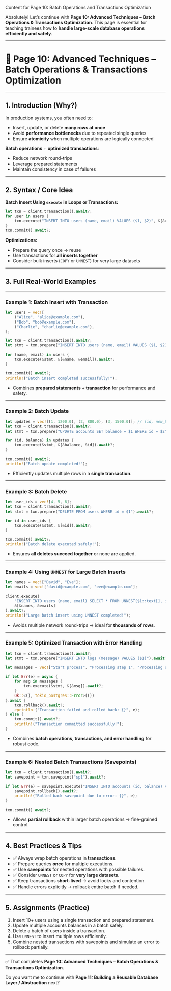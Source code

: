 Content for Page 10: Batch Operations and Transactions Optimization

Absolutely! Let’s continue with **Page 10: Advanced Techniques – Batch Operations & Transactions Optimization**. This page is essential for teaching trainees how to **handle large-scale database operations efficiently and safely**.

---

# 📘 Page 10: Advanced Techniques – Batch Operations & Transactions Optimization

---

## 1. Introduction (Why?)

In production systems, you often need to:

* Insert, update, or delete **many rows at once**
* Avoid **performance bottlenecks** due to repeated single queries
* Ensure **atomicity** when multiple operations are logically connected

**Batch operations** + **optimized transactions**:

* Reduce network round-trips
* Leverage prepared statements
* Maintain consistency in case of failures

---

## 2. Syntax / Core Idea

**Batch Insert Using `execute` in Loops or Transactions:**

```rust
let txn = client.transaction().await?;
for user in users {
    txn.execute("INSERT INTO users (name, email) VALUES ($1, $2)", &[&user.name, &user.email]).await?;
}
txn.commit().await?;
```

**Optimizations:**

* Prepare the query once → reuse
* Use transactions for **all inserts together**
* Consider bulk inserts (`COPY` or `UNNEST`) for very large datasets

---

## 3. Full Real-World Examples

---

### Example 1: Batch Insert with Transaction

```rust
let users = vec![
    ("Alice", "alice@example.com"),
    ("Bob", "bob@example.com"),
    ("Charlie", "charlie@example.com"),
];

let txn = client.transaction().await?;
let stmt = txn.prepare("INSERT INTO users (name, email) VALUES ($1, $2)").await?;

for (name, email) in users {
    txn.execute(&stmt, &[&name, &email]).await?;
}

txn.commit().await?;
println!("Batch insert completed successfully!");
```

* Combines **prepared statements + transaction** for performance and safety.

---

### Example 2: Batch Update

```rust
let updates = vec![(1, 1200.0), (2, 800.0), (3, 1500.0)]; // (id, new_balance)
let txn = client.transaction().await?;
let stmt = txn.prepare("UPDATE accounts SET balance = $1 WHERE id = $2").await?;

for (id, balance) in updates {
    txn.execute(&stmt, &[&balance, &id]).await?;
}

txn.commit().await?;
println!("Batch update completed!");
```

* Efficiently updates multiple rows in a **single transaction**.

---

### Example 3: Batch Delete

```rust
let user_ids = vec![4, 5, 6];
let txn = client.transaction().await?;
let stmt = txn.prepare("DELETE FROM users WHERE id = $1").await?;

for id in user_ids {
    txn.execute(&stmt, &[&id]).await?;
}

txn.commit().await?;
println!("Batch delete executed safely!");
```

* Ensures **all deletes succeed together** or none are applied.

---

### Example 4: Using `UNNEST` for Large Batch Inserts

```rust
let names = vec!["David", "Eve"];
let emails = vec!["david@example.com", "eve@example.com"];

client.execute(
    "INSERT INTO users (name, email) SELECT * FROM UNNEST($1::text[], $2::text[])",
    &[&names, &emails]
).await?;
println!("Large batch insert using UNNEST completed!");
```

* Avoids multiple network round-trips → ideal for **thousands of rows**.

---

### Example 5: Optimized Transaction with Error Handling

```rust
let txn = client.transaction().await?;
let stmt = txn.prepare("INSERT INTO logs (message) VALUES ($1)").await?;

let messages = vec!["Start process", "Processing step 1", "Processing step 2"];

if let Err(e) = async {
    for msg in messages {
        txn.execute(&stmt, &[&msg]).await?;
    }
    Ok::<(), tokio_postgres::Error>(())
}.await {
    txn.rollback().await?;
    eprintln!("Transaction failed and rolled back: {}", e);
} else {
    txn.commit().await?;
    println!("Transaction committed successfully!");
}
```

* Combines **batch operations, transactions, and error handling** for robust code.

---

### Example 6: Nested Batch Transactions (Savepoints)

```rust
let txn = client.transaction().await?;
let savepoint = txn.savepoint("sp1").await?;

if let Err(e) = savepoint.execute("INSERT INTO accounts (id, balance) VALUES ($1, $2)", &[&10, &500.0]).await {
    savepoint.rollback().await?;
    println!("Rolled back savepoint due to error: {}", e);
}

txn.commit().await?;
```

* Allows **partial rollback** within larger batch operations → fine-grained control.

---

## 4. Best Practices & Tips

* ✅ Always wrap batch operations in **transactions**.
* ✅ Prepare queries **once** for multiple executions.
* ✅ Use **savepoints** for nested operations with possible failures.
* ✅ Consider `UNNEST` or `COPY` for **very large datasets**.
* ✅ Keep transactions **short-lived** → avoid locks and contention.
* ✅ Handle errors explicitly → rollback entire batch if needed.

---

## 5. Assignments (Practice)

1. Insert 10+ users using a single transaction and prepared statement.
2. Update multiple accounts balances in a batch safely.
3. Delete a batch of users inside a transaction.
4. Use `UNNEST` to insert multiple rows efficiently.
5. Combine nested transactions with savepoints and simulate an error to rollback partially.

---

✅ That completes **Page 10: Advanced Techniques – Batch Operations & Transactions Optimization**.

Do you want me to continue with **Page 11: Building a Reusable Database Layer / Abstraction** next?

